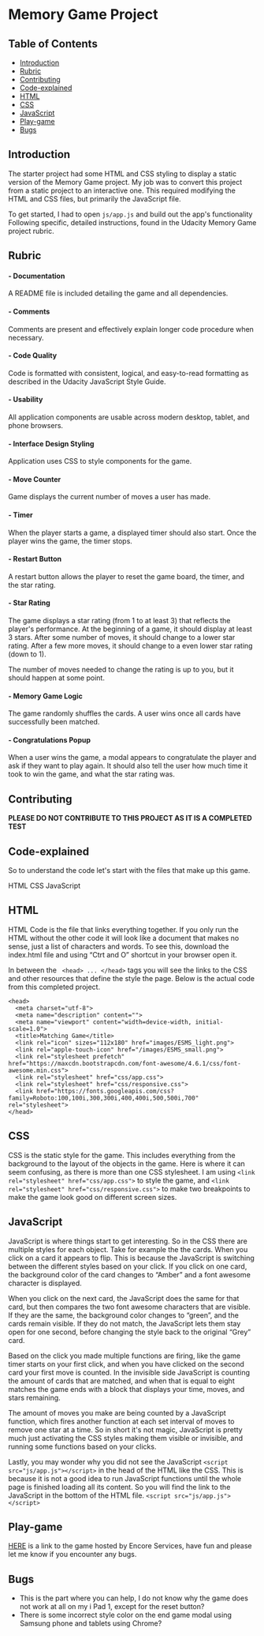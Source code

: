 # Memory Game Project

## Table of Contents

* [Introduction](#Introduction)
* [Rubric](#Rubric)
* [Contributing](#contributing)
* [Code-explained](#Code-explained)
* [HTML](#HTML)
* [CSS](#CSS)
* [JavaScript](#JavaScript)
* [Play-game](#Play-game)
* [Bugs](#Bugs)

## Introduction

The starter project had some HTML and CSS styling to display a static version of the Memory Game project. My job was to convert this project from a static project to an interactive one. This required modifying the HTML and CSS files, but primarily the JavaScript file.

To get started, I had to open `js/app.js` and build out the app's functionality
Following specific, detailed instructions, found in the Udacity Memory Game project rubric.

## Rubric

#### - Documentation
A README file is included detailing the game and all dependencies.

#### - Comments
Comments are present and effectively explain longer code procedure when necessary.

#### - Code Quality
Code is formatted with consistent, logical, and easy-to-read formatting as described in the Udacity JavaScript Style Guide.

#### - Usability
All application components are usable across modern desktop, tablet, and phone browsers.

#### - Interface Design Styling
Application uses CSS to style components for the game.

#### - Move Counter
Game displays the current number of moves a user has made.

#### - Timer
When the player starts a game, a displayed timer should also start. Once the player wins the game, the timer stops.

#### - Restart Button
A restart button allows the player to reset the game board, the timer, and the star rating.

#### - Star Rating
The game displays a star rating (from 1 to at least 3) that reflects the player's performance. At the beginning of a game, it should display at least 3 stars. After some number of moves, it should change to a lower star rating. After a few more moves, it should change to a even lower star rating (down to 1).

The number of moves needed to change the rating is up to you, but it should happen at some point.

#### - Memory Game Logic
The game randomly shuffles the cards. A user wins once all cards have successfully been matched.

#### - Congratulations Popup
When a user wins the game, a modal appears to congratulate the player and ask if they want to play again. It should also tell the user how much time it took to win the game, and what the star rating was.


## Contributing

**PLEASE DO NOT CONTRIBUTE TO THIS PROJECT AS IT IS A COMPLETED TEST**


## Code-explained

So to understand the code let's start with the files that make up this game.

HTML
CSS
JavaScript

## HTML
HTML Code is the file that links everything together. If you only run the HTML without the other code it will look like a document that makes no sense, just a list of characters and words. To see this, download the index.html file and using “Ctrt and O” shortcut in your browser open it.

In between the ``` <head> ... </head>``` tags you will see the links to the CSS and other resources that define the style the page. Below is the actual code from this completed project.
```
<head>
  <meta charset="utf-8">
  <meta name="description" content="">
  <meta name="viewport" content="width=device-width, initial-scale=1.0">
  <title>Matching Game</title>
  <link rel="icon" sizes="112x180" href="images/ESMS_light.png">
  <link rel="apple-touch-icon" href="/images/ESMS_small.png">
  <link rel="stylesheet prefetch" href="https://maxcdn.bootstrapcdn.com/font-awesome/4.6.1/css/font-awesome.min.css">
  <link rel="stylesheet" href="css/app.css">
  <link rel="stylesheet" href="css/responsive.css">
  <link href="https://fonts.googleapis.com/css?family=Roboto:100,100i,300,300i,400,400i,500,500i,700" rel="stylesheet">
</head>
```
## CSS

CSS is the static style for the game. This includes everything from the background to the layout of the objects in the game. Here is where it can seem confusing, as there is more than one CSS stylesheet. I am using ``` <link rel="stylesheet" href="css/app.css"> ``` to style the game, and ``` <link rel="stylesheet" href="css/responsive.css"> ``` to make two breakpoints to make the game look good on different screen sizes.

## JavaScript

JavaScript is where things start to get interesting. So in the CSS there are multiple styles for each object. Take for example the the cards. When you click on a card it appears to flip. This is because the JavaScript is switching between the different styles based on your click. If you click on one card, the background color of the card changes to “Amber” and a font awesome character is displayed.

When you click on the next card, the JavaScript does the same for that card, but then compares the two font awesome characters that are visible. If they are the same, the background color changes to “green”, and the cards remain visible. If they do not match, the JavaScript lets them stay open for one second, before changing the style back to the original “Grey” card.

Based on the click you made multiple functions are firing, like the game timer starts on your first click, and  when you have clicked on the second card your first move is counted. In the invisible side JavaScript is counting the amount of cards that are matched, and when that is equal to eight matches the game ends with a block that displays your time, moves, and stars remaining.

The amount of moves you make are being counted by a JavaScript function, which fires another function at each set interval of moves to remove one star at a time. So in short it's not magic, JavaScript is pretty much just activating the CSS styles making them visible or invisible, and running some functions based on your clicks.

Lastly, you may wonder why you did not see the JavaScript ``` <script src="js/app.js"></script> ``` in the head of the HTML like the CSS. This is because it is not a good idea to run JavaScript functions until the whole page is finished loading all its content. So you will find the link to the JavaScript in the bottom of the HTML file. ``` <script src="js/app.js"></script> ```


## Play-game

[HERE](http://www.encoreservices.co.za/udacity/memoryGameProject/index.html) is a link to the game hosted by Encore Services, have fun and please let me know if you encounter any bugs.

## Bugs

* This is the part where you can help, I do not know why the game does not work at all on my i Pad 1, except for the reset button?
* There is some incorrect style color on the end game modal using Samsung phone and tablets using Chrome?
